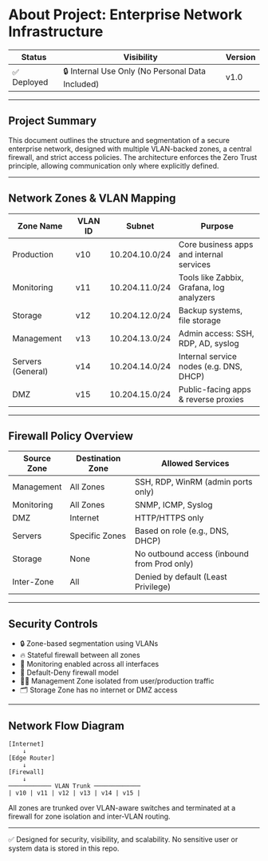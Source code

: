 
# About Project: Enterprise Network Infrastructure

| Status   | Visibility         | Version |
|----------|-------------------|---------|
| ✅ Deployed | 🔒 Internal Use Only (No Personal Data Included) | v1.0 |

---

## Project Summary
This document outlines the structure and segmentation of a secure enterprise network, designed with multiple VLAN-backed zones, a central firewall, and strict access policies. The architecture enforces the Zero Trust principle, allowing communication only where explicitly defined.

---

## Network Zones & VLAN Mapping

| Zone Name         | VLAN ID | Subnet           | Purpose                                 |
|-------------------|---------|------------------|-----------------------------------------|
| Production        | v10     | 10.204.10.0/24   | Core business apps and internal services|
| Monitoring        | v11     | 10.204.11.0/24   | Tools like Zabbix, Grafana, log analyzers|
| Storage           | v12     | 10.204.12.0/24   | Backup systems, file storage            |
| Management        | v13     | 10.204.13.0/24   | Admin access: SSH, RDP, AD, syslog      |
| Servers (General) | v14     | 10.204.14.0/24   | Internal service nodes (e.g. DNS, DHCP) |
| DMZ               | v15     | 10.204.15.0/24   | Public-facing apps & reverse proxies    |

---

## Firewall Policy Overview

| Source Zone | Destination Zone | Allowed Services                                 |
|-------------|------------------|-------------------------------------------------|
| Management  | All Zones        | SSH, RDP, WinRM (admin ports only)              |
| Monitoring  | All Zones        | SNMP, ICMP, Syslog                              |
| DMZ         | Internet         | HTTP/HTTPS only                                 |
| Servers     | Specific Zones   | Based on role (e.g., DNS, DHCP)                 |
| Storage     | None             | No outbound access (inbound from Prod only)     |
| Inter-Zone  | All              | Denied by default (Least Privilege)             |

---

## Security Controls

- 🔒 Zone-based segmentation using VLANs
- 🔥 Stateful firewall between all zones
- 📡 Monitoring enabled across all interfaces
- 🧱 Default-Deny firewall model
- 🧑‍💻 Management Zone isolated from user/production traffic
- 🗂️ Storage Zone has no internet or DMZ access

---

## Network Flow Diagram

```
[Internet]
    ↓
[Edge Router]
    ↓
[Firewall]
    ↓
──────────── VLAN Trunk ─────────────
| v10 | v11 | v12 | v13 | v14 | v15 |
```
All zones are trunked over VLAN-aware switches and terminated at a firewall for zone isolation and inter-VLAN routing.

---

✅ Designed for security, visibility, and scalability. No sensitive user or system data is stored in this repo.

